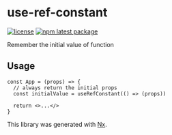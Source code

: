 # use-ref-constant

[![license](https://img.shields.io/badge/license-MIT-blue.svg)](https://github.com/czaplej/use-ref-constant/blob/master/LICENSE.md)
[![npm latest package](https://img.shields.io/npm/v/@czaplej/use-ref-constant/latest.svg)](https://www.npmjs.com/package/@czaplej/use-ref-constant)

Remember the initial value of function

## Usage

```tsx
const App = (props) => {
  // always return the initial props
  const initialValue = useRefConstant(() => (props))

  return <>...</>
}
```

This library was generated with [Nx](https://nx.dev).
